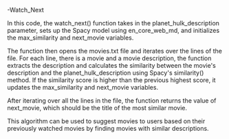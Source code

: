 -Watch_Next

In this code, the watch_next() function takes in the planet_hulk_description parameter, sets up the Spacy model using en_core_web_md, and initializes the
 max_similarity and next_movie variables.

The function then opens the movies.txt file and iterates over the lines of the file. For each line, there is a movie and a movie description, the function extracts 
the description and calculates the similarity between the movie's description and the planet_hulk_description using Spacy's similarity() method. If the similarity score
is higher than the previous highest score, it updates the max_similarity and next_movie variables.

After iterating over all the lines in the file, the function returns the value of next_movie, which should be the title of the most similar movie.

This algorithm can be used to suggest movies to users based on their previously watched movies by finding movies with similar descriptions.
